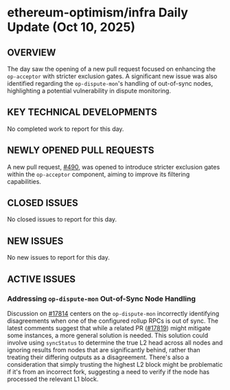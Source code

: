 # ethereum-optimism/infra Daily Update (Oct 10, 2025)
## OVERVIEW 
The day saw the opening of a new pull request focused on enhancing the `op-acceptor` with stricter exclusion gates. A significant new issue was also identified regarding the `op-dispute-mon`'s handling of out-of-sync nodes, highlighting a potential vulnerability in dispute monitoring.

## KEY TECHNICAL DEVELOPMENTS

No completed work to report for this day.

## NEWLY OPENED PULL REQUESTS
A new pull request, [#490](https://github.com/ethereum-optimism/infra/pull/490), was opened to introduce stricter exclusion gates within the `op-acceptor` component, aiming to improve its filtering capabilities.

## CLOSED ISSUES

No closed issues to report for this day.

## NEW ISSUES

No new issues to report for this day.

## ACTIVE ISSUES

### Addressing `op-dispute-mon` Out-of-Sync Node Handling
Discussion on [#17814](https://github.com/ethereum-optimism/infra/issues/17814) centers on the `op-dispute-mon` incorrectly identifying disagreements when one of the configured rollup RPCs is out of sync. The latest comments suggest that while a related PR ([#17819](https://github.com/ethereum-optimism/infra/issues/17819)) might mitigate some instances, a more general solution is needed. This solution could involve using `syncStatus` to determine the true L2 head across all nodes and ignoring results from nodes that are significantly behind, rather than treating their differing outputs as a disagreement. There's also a consideration that simply trusting the highest L2 block might be problematic if it's from an incorrect fork, suggesting a need to verify if the node has processed the relevant L1 block.